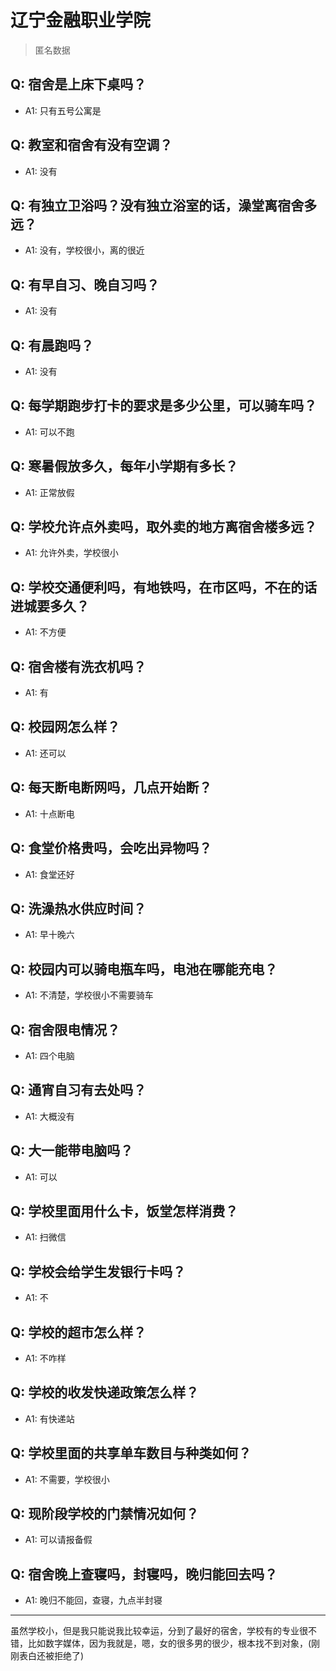 # 辽宁金融职业学院
> 匿名数据
## Q: 宿舍是上床下桌吗？
- A1: 只有五号公寓是
## Q: 教室和宿舍有没有空调？
- A1: 没有
## Q: 有独立卫浴吗？没有独立浴室的话，澡堂离宿舍多远？
- A1: 没有，学校很小，离的很近
## Q: 有早自习、晚自习吗？
- A1: 没有
## Q: 有晨跑吗？
- A1: 没有
## Q: 每学期跑步打卡的要求是多少公里，可以骑车吗？
- A1: 可以不跑
## Q: 寒暑假放多久，每年小学期有多长？
- A1: 正常放假
## Q: 学校允许点外卖吗，取外卖的地方离宿舍楼多远？
- A1: 允许外卖，学校很小
## Q: 学校交通便利吗，有地铁吗，在市区吗，不在的话进城要多久？
- A1: 不方便
## Q: 宿舍楼有洗衣机吗？
- A1: 有
## Q: 校园网怎么样？
- A1: 还可以
## Q: 每天断电断网吗，几点开始断？
- A1: 十点断电
## Q: 食堂价格贵吗，会吃出异物吗？
- A1: 食堂还好
## Q: 洗澡热水供应时间？
- A1: 早十晚六
## Q: 校园内可以骑电瓶车吗，电池在哪能充电？
- A1: 不清楚，学校很小不需要骑车
## Q: 宿舍限电情况？
- A1: 四个电脑
## Q: 通宵自习有去处吗？
- A1: 大概没有
## Q: 大一能带电脑吗？
- A1: 可以
## Q: 学校里面用什么卡，饭堂怎样消费？
- A1: 扫微信
## Q: 学校会给学生发银行卡吗？
- A1: 不
## Q: 学校的超市怎么样？
- A1: 不咋样
## Q: 学校的收发快递政策怎么样？
- A1: 有快递站
## Q: 学校里面的共享单车数目与种类如何？
- A1: 不需要，学校很小
## Q: 现阶段学校的门禁情况如何？
- A1: 可以请报备假
## Q: 宿舍晚上查寝吗，封寝吗，晚归能回去吗？
- A1: 晚归不能回，查寝，九点半封寝
***
虽然学校小，但是我只能说我比较幸运，分到了最好的宿舍，学校有的专业很不错，比如数字媒体，因为我就是，嗯，女的很多男的很少，根本找不到对象，(刚刚表白还被拒绝了)
